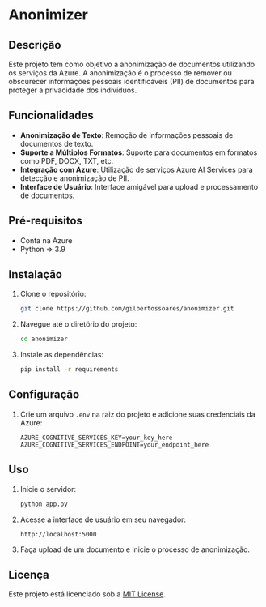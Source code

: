 # Anonimizer

## Descrição
Este projeto tem como objetivo a anonimização de documentos utilizando os serviços da Azure. A anonimização é o processo de remover ou obscurecer informações pessoais identificáveis (PII) de documentos para proteger a privacidade dos indivíduos.

## Funcionalidades
- **Anonimização de Texto**: Remoção de informações pessoais de documentos de texto.
- **Suporte a Múltiplos Formatos**: Suporte para documentos em formatos como PDF, DOCX, TXT, etc.
- **Integração com Azure**: Utilização de serviços Azure AI Services para detecção e anonimização de PII.
- **Interface de Usuário**: Interface amigável para upload e processamento de documentos.

## Pré-requisitos
- Conta na Azure
- Python => 3.9

## Instalação
1. Clone o repositório:
    ```bash
    git clone https://github.com/gilbertossoares/anonimizer.git
    ```
2. Navegue até o diretório do projeto:
    ```bash
    cd anonimizer
    ```
3. Instale as dependências:
    ```bash
    pip install -r requirements
    ```

## Configuração
1. Crie um arquivo `.env` na raiz do projeto e adicione suas credenciais da Azure:
    ```plaintext
    AZURE_COGNITIVE_SERVICES_KEY=your_key_here
    AZURE_COGNITIVE_SERVICES_ENDPOINT=your_endpoint_here
    ```

## Uso
1. Inicie o servidor:
    ```bash
    python app.py          
    ```
2. Acesse a interface de usuário em seu navegador:
    ```plaintext
    http://localhost:5000
    ```
3. Faça upload de um documento e inicie o processo de anonimização.

## Licença
Este projeto está licenciado sob a [MIT License](LICENSE).
